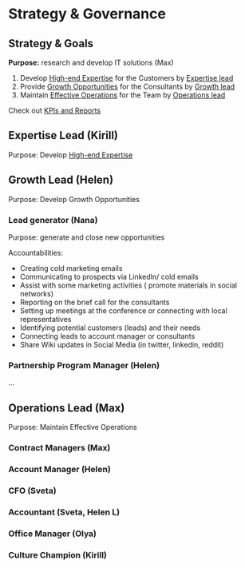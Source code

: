 # Strategy & Governance

## Strategy & Goals

**Purpose:** research and develop IT solutions \(Max\)

1. Develop [High-end Expertise](expertise.md) for the Customers by [Expertise lead](./#expertise-lead)
2. Provide [Growth Opportunities](http://docs.seductive-cloud.com/display/SP/Growth) for the Consultants by [Growth lead](./#growth-lead)
3. Maintain [Effective Operations](http://docs.seductive-cloud.com/display/SP/Effective+Operations) for the Team by [Operations lead](./#operations-lead)

Check out [KPIs and Reports](https://docs.google.com/spreadsheets/d/1epM2aFnLFn3F1SnzkvQrVUzJeFgByMQJ7bi5uj2TBbE/edit#gid=274159345)

## Expertise Lead \(Kirill\)

Purpose:  Develop [High-end Expertise](expertise.md)

## Growth Lead \(Helen\)

Purpose: Develop Growth Opportunities 

### Lead generator \(Nana\)

Purpose: generate and close new opportunities  

Accountabilities:

* Creating cold marketing emails
* Communicating to prospects via LinkedIn/ cold emails
* Assist with some marketing activities \( promote materials in social networks\)
* Reporting on the brief call for the consultants
* Setting up meetings at the conference or connecting with local representatives
* Identifying potential customers \(leads\) and their needs
* Connecting leads to account manager or consultants
* Share Wiki updates in Social Media \(in twitter, linkedin, reddit\)

### Partnership Program Manager \(Helen\)

...

## Operations Lead \(Max\)

Purpose: Maintain Effective Operations

### Contract Managers \(Max\)

### Account Manager \(Helen\)

### CFO \(Sveta\)

### Accountant \(Sveta, Helen L\)

### Office Manager \(Olya\)

### Culture Champion \(Kirill\)

